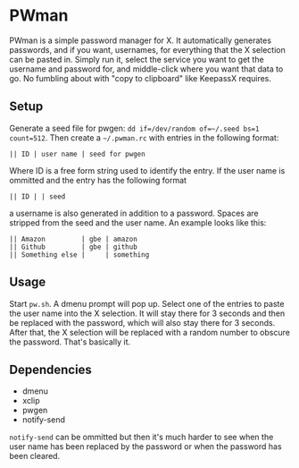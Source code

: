 PWman
=====

PWman is a simple password manager for X. It automatically generates passwords,
and if you want, usernames, for everything that the X selection can be pasted
in. Simply run it, select the service you want to get the username and password
for, and middle-click where you want that data to go. No fumbling about with
"copy to clipboard" like KeepassX requires.

Setup
-----

Generate a seed file for pwgen: `dd if=/dev/random of=~/.seed bs=1 count=512`.
Then create a `~/.pwman.rc` with entries in the following format:

	|| ID | user name | seed for pwgen

Where ID is a free form string used to identify the entry. If the user name is
ommitted and the entry has the following format

	|| ID | | seed

a username is also generated in addition to a password. Spaces are stripped
from the seed and the user name. An example looks like this:

	|| Amazon         | gbe | amazon
	|| Github         | gbe | github
	|| Something else |     | something

Usage
-----

Start `pw.sh`. A dmenu prompt will pop up. Select one of the entries to paste
the user name into the X selection. It will stay there for 3 seconds and then
be replaced with the password, which will also stay there for 3 seconds. After
that, the X selection will be replaced with a random number to obscure the
password. That's basically it.

Dependencies
------------

* dmenu
* xclip 
* pwgen
* notify-send

`notify-send` can be ommitted but then it's much harder to see when the user
name has been replaced by the password or when the password has been cleared.
